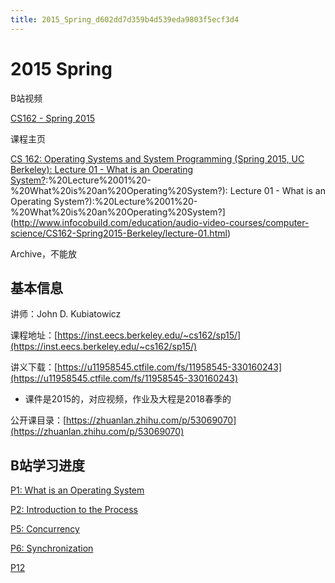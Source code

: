 ```yaml
---
title: 2015_Spring_d602dd7d359b4d539eda9803f5ecf3d4
---
```


# 2015 Spring

[](https://www.bilibili.com/video/av40296618)

B站视频

[CS162 - Spring 2015](http://inst.eecs.berkeley.edu/~cs162/sp15/)

课程主页

[CS 162: Operating Systems and System Programming (Spring 2015, UC Berkeley): Lecture 01 - What is an Operating System?](Spring%202015,%20UC%20Berkeley):%20Lecture%2001%20-%20What%20is%20an%20Operating%20System?): Lecture 01 - What is an Operating System?):%20Lecture%2001%20-%20What%20is%20an%20Operating%20System?](http://www.infocobuild.com/education/audio-video-courses/computer-science/CS162-Spring2015-Berkeley/lecture-01.html)

Archive，不能放

## 基本信息

讲师：John D. Kubiatowicz

课程地址：[https://inst.eecs.berkeley.edu/~cs162/sp15/](https://inst.eecs.berkeley.edu/~cs162/sp15/)

讲义下载：[https://u11958545.ctfile.com/fs/11958545-330160243](https://u11958545.ctfile.com/fs/11958545-330160243)

- 课件是2015的，对应视频，作业及大程是2018春季的

公开课目录：[https://zhuanlan.zhihu.com/p/53069070](https://zhuanlan.zhihu.com/p/53069070)

## B站学习进度

[P1: What is an Operating System](2015%20Spring%20d602dd7d359b4d539eda9803f5ecf3d4/P1%20What%20is%20an%20Operating%20System%201b8d9bd66f0c4f9899cd84b48eb5343a.md)

[P2: Introduction to the Process](2015%20Spring%20d602dd7d359b4d539eda9803f5ecf3d4/P2%20Introduction%20to%20the%20Process%20f375caf1aa7a48ad8387587e1382e904.md)

[P5: Concurrency](2015%20Spring%20d602dd7d359b4d539eda9803f5ecf3d4/P5%20Concurrency%2090f54616cb8f499a9789f54ca9eebd3a.md)

[P6: Synchronization](2015%20Spring%20d602dd7d359b4d539eda9803f5ecf3d4/P6%20Synchronization%2083ab03c6f31f4206ada7d8c7cda88d13.md)

[P12](2015%20Spring%20d602dd7d359b4d539eda9803f5ecf3d4/P12%208614478c5be8443f9ba524df1421f316.md)